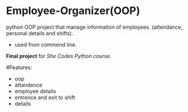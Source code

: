# Employee-Organizer(OOP)
python OOP project that manage information of employees. (attendance, personal details and shifts).

- used from commend line.

**Final project** for *She Codes Python course*. 

#Features:
- oop
- attandence
- employee details
- entrence and exit to shift
- details
